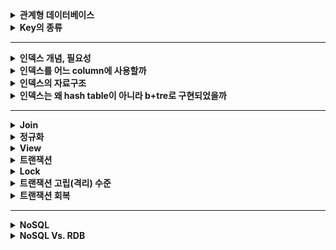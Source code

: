 
<details>
    <summary><b>관계형 데이터베이스</b></summary> 

### 데이터베이스란?
데이터베이스란 여러 사람이 공유하여 사용할 수 있도록 통합 관리하는 데이터의 집합을 의미합니다.

### 데이터베이스의 특징
1. 실시간 접근성: query를 통한 질의에 대하여 실시간으로 응답이 가능해야 합니다.
2. 지속적인 변화: 데이터베이스는 지속적으로 갱신, 수정, 삭제가 되면서 항상 상태가 변합니다.
3. 동시 공용: 데이터베이스는 다수의 사용자가 동시에 접근하고, 공유되는 데이터를 사용할 수 있어야 합니다.
4. 내용에 따른 참조: 데이터베이스의 데이터는 메모리 주소에 의해서가 아니라, 요구하는 데이터의 내에 따라 찾을 수 있어야 합니다.

### DBMS란?
DBMS는 데이터베이스 관리 시스템입니다. 
데이를 구조화하고 검색, 조작하는 다양한 기능들이 있고, 데이터를 처리하는 동안에 데이터의 일관성, 무결성 등을 보장해줍니다.
또한 인가된 사용자들만 데이터베이스에 접근할 수 있도록 보안성을 제공해줍니다.

### DBMS의 특장점
1. 데이터의 독립성
   - 물리적 독립성 : 데이터베이스 사이즈를 늘리거나 성능 향상을 위해 데이터 파일을 늘리거나 새롭게 추가하더라도 관련된 응용 프로그램을 수정할 필요가 없습니다.
   - 데이터베이스는 논리적인 구조로 다양한 응용 프로그램의 논리적 요구를 만족시켜줄 수 있습니다.
2. 데이터의 무결성 : 여러 경로를 통해 잘못된 데이터가 발생하는 경우를 방지합니다. 다양한 제약조건 및 기능을 통해 데이터의 무결성을 유지해줍니다.
   - 무결성을 보장하는 이유: 잘못된 데이터가 들어오는 것을 막기 위함. 
3. 데이터의 보안성 : 인가된 사용자들만 데이터베이스 및 자원에 접근할 수 있도록 계정 관리 및 접근 권한을 설정함으로써 모든 데이터에 보안을 구현할 수 있습니다.
4. 데이터의 일관성 : 연관된 정보를 논리적인 구조로 관리함으로써 어떤 하나의 데이터만 변경될 경우 발생할 수 있는 데이터 불일치를 배제할 수 있습니다.
5. 데이터 중복 최소화 : 데이터베이스는 데이터를 통합해서 관리함으로써 데이터 중복성 문제를 해결할 수 있습니다.

### DBMS의 단점
DBMS는 데이터를 중앙 집중적으로 관리하기 떄문에, 트래픽이 몰리는 경우 과부하가 발생할 수 있습니다.
데이터를 관리하는 방식이 복잡하기 때문에 때문에 이에 대한 장애 대응과 성능 향상을 위한 많은 노력과 고민이 필요합니다.

### DBMS의 등장 배경
데이터베이스가 생기기 이전에는 파일 시스템을 이용해서 데이터를 관리하였습니다.
파일시스템은 데이터의 종속성과 중복성의 문제점을 해결하고자 데이터베이스가 등장하였습니다.

파일시스템의 단점
- 응용프로그램과 파일시스템은 상호 의존적인 관계를 맺고 있기 때문에, 데이터의 구조나 접근 방법이 달라지만 응용 시스템도 변경되어야 하는 문제가 있습니다.
- 응용프로그램별로 독립적인 파일시스템을 갖고 있기 때문에, 데이터의 중복 저장이 불가피하며 이로 인해 데이터 불일치 현상이 발생할 수 있습니다.

### RDBMS란?
RDBMS는 관계형 모델을 기반으로 하는 DBMS 유형입니다. 관계형 모델이란 데이터를 관계라는 개념을 사용해서 표현하는 모델입니다.
RDBMS는 DB의 구조와 제약조건에 관한 명세를 스키마로 정의하고, 모든 데이터들은 2차원의 테이블 형태로 저장됩니다. 그리고 이 릴레이션들 간의 관계로 데이터를 구조화합니다. 

### RDBMS의 장단점
장점
- RDBMS는 스키마에 데이터를 맞추어 저장하기 때문에 일관된 데이터 구조를 보장할 수 있습니다.
- 정규화를 통해 중복되는 데이터를 최소화할 수 있습니다.
- 데이터가 처리되는 과정을 트랜잭션으로 관리하기 때문에 데이터 처리의 완전성이 보장됩니다. 
단점
- 테이블 간 관계를 맺고 있기 때문에, 시스템이 커지고 관계가 복잡해질 수록 복잡한 쿼리들이 만들어질 수 있습니다.
- 성능 향상을 위한 수직적 확장은 쉽지만, 수평적 확장은 어렵습니다.

## SQL
SQL이란 관계형 데이터베이스에서 데이터 조작 및 검색, 혹은 권한 제어와 같은 명령들을 실행하기 위한 데이터베이스 언어입니다.
- DDL: 데이터베이스 구조를 설계하는 명령어입니다.
- DML: 데이터를 입력, 수정, 삭제, 조회하는 명령어입니다. 즉, 데이터를 조작하는 명령어입니다.
- DCL: 어떤 사용자가 데이터에 접근할 수 있는 권한을 설정하는 명령어입니다.

### 스키마란?
스키마는 개체의 특성을 나타내는 속성, 속성들의 집합으로 이루어진 릴레이션, 릴레이션 사이의 관계, 제약조건 등을 명세한 메타데이터입니다.
RDB에 저장되는 데이터는 이 스키마에 맞춰서 저장되어야 하고, 이 덕분에 데이터의 정합성을 유지할 수 있습니다.

</details> 

<details>
    <summary><b>Key의 종류</b></summary> 

### RDBMS에서 키가 필요한 이유
튜플을 유일하게 구별하기 위해 모든 요소를 다 비교하는 것보다, 일부 속성만 비교하는 것이 훨씬 효율적입니다.
릴레이션에 포함된 튜플들을 유일하게 식별하기 위해 key가 쓰입니다.

- 슈퍼키: 유일성을 만족하는 속성들의 조합입니다.
- 후보키: 튜플(row)을 식별할 수 있는 속성들의 부분집합입니다. 모든 튜플에 대해서 유일성과 최소성을 가져야 합니다.
- 기본키: 후보키들 중에서 선택한 튜플을 유일하게 구별하는데 사용할 main key. Not NULL이어야 하고, 중복된 값을 가질 수 없습니다.
  - 기본키가 없이 테이블이 생성되긴 합니다. 그이유는? https://dev.mysql.com/doc/refman/8.0/en/create-table-gipks.html
  - 자연키: 비즈니스 요구사항에 필요한 속성들을 그대로 기본키로 설정하는 것입니다. 비즈니스 모델 중 중복이 없고, 항상 값이 세팅되어있어야 하고, 이러한 성질은 영구적으로 지속되어야 합니다.
  - 인조키: 데이터베이스에서 임의로 생성한 속성을 기본키로 설정하는 것입니다. 자연키의 조건을 만족하는 비즈니스 모델은 거의 없으므로 인조키를 사용하는 것이 권장됩니다.
- 대체키: 기본키로 지정하고 남은 후보키들을 의미합니다.
- 외래키: 어떤 릴레이션의 속성이 다른 릴레이션의 기본 키가 되는 키입니다. 외래키는 릴레이션 간의 관계를 표현하기 위해 사용합니다.
  - 참조되는 부모 테이블이 먼저 생성되어야 하고, 그 후에 자식 테이블이 생성되어야 합니다.
  - 외래키 제약 조건 떄문에 참조되는 부모 테이블의 데이터가 먼저 삭제될 수 없습니다.
  - 참조 무결성 제약조건: 외래키 값은 NULL이거나 참조하는 릴레이션의 기본키 값과 동일해야 합니다. 즉, 각 릴레이션은 참조할 수 없는 외래키 값을 가질 수 없습니다.
</details> 

---

<details>
    <summary><b>인덱스 개념, 필요성</b></summary> 

### 인덱스란?
인덱스란 데이터베이스 테이블에 대한 검색 속도를 향상시키기 위한 자료구조입니다. 
인덱스를 사용하면 데이터들이 정렬되어있기 때문에, 이로 얻는 이점들이 있습니다.
ORDER BY 절은 실행 시 정렬로 인해 부하가 많이 걸리는 작업입니다. 하지만 인덱스가 걸려있다면 이미 정렬되어있으므로, 정렬 시간만큼의 성능 이점이 생깁니다.
또한 MIN, MAX 의 효율적인 처리가 가능하다는 장점도 있습니다.
하지만 인덱스를 별다른 고민 없이 적용할 경우 단점들이 부각될 수 있으므로, COST와 속도 향상의 이점을 비교해서 인덱스를 만들지 말지를 정해야 합니다.

### 인덱스의 관리
인덱스는 항상 정렬된 상태를 최신화해야 합니다. 그렇기 때문에 인덱스가 적용된 칼럼에 INSERT, UPDATE, DELETE가 인덱스 최신화를 위한 추가 작업이 필요합니다.

- INSERT : 새로운 데이터에 대한 인덱스를 추가함
- DELETE : 삭제하는 데이터의 인덱스를 **사용하지 않는다**는 작업을 진행함
- **UPDATE** : 기존의 인덱스를 **사용하지 않음** 처리하고, 갱신된 데이터에 대해 인덱스를 추가함

### 인덱스의 단점
인덱스를 관리하기 위해서는 ~~데이터베이스의 10%에 해당하는~~ 저장공간이 추가로 필요합니다. 
인덱스는 정렬을 통해서 다양한 질의 속도에 이점을 얻어야 하므로 인덱스의 크기가 작으면 효율적이지 않습니다.
또한 인덱스를 관리하기 위해선 인덱스의 공간과 별개로 여유 공간을 필요로 합니다. 이러한 이유들로 인덱스는 추가 공간이 필요합니다.
INSERT, DELETE, UPDATE가 자주 일어나는 테이블에 인덱스를 걸 경우 사용되지 않는 인덱스가 쌓이고, 추가 작업 등으로 인해 전체적인 데이터베이스 성능이 떨어지게 됩니다.

### 클러스터드 인덱스
물리적으로 행을 제배열하기 때문에, 테이블 자체가 인덱스가 됩니다.
클러스터드 인덱스는 PK를 기준으로 정렬됩니다.
InnoDB의 경우 PK나 Unique 필드가 설정되면 해당 필드를 이용하여 클러스터드 인덱스를 자동으로 구조화합니다.
인덱스(테이블)이 항상 정렬되이있는 상태를 유지해야하기 때문에, 데이터의 입력, 수정 삭제 시 비용이 많이 발생합니다.
이로 인해 검색은 매우 빠르지만, 입력, 수정, 삭제는 느립니다.

### 넌클러스터드 인덱스
레코드의 원본은 정렬되지 않고, 인덱스 페이지가 정렬되는 구조를 갖습니다. 
인덱스 자체의 리프 페이지는 데이터가 아니라 데이터가 위치하는 포인터이기 때문에, 클러스터형보다 검색 속도는 느리지만, 입력, 수정, 삭제는 더 빠릅니다.

- 클러스터드 인덱스와 넌클러스터드 인덱스는 동시에 한 테이블에 지정될 수 있습니다. 우리가 직접 인덱스를 설정하면 다 넌클러스터드 인덱스로 지정됩니다.
</details> 

<details>
    <summary><b>인덱스를 어느 column에 사용할까</b></summary> 

### 인덱스를 사용하는 것을 고려해볼 만한 특징
1. 조건절에 자주 등장하는 컬럼
2. 향상 =으로 비교되는 컬럼
3. ORDER BY 절에 자주 사용되는 컬럼
4. JOIN 조건으로 자주 사용되는 컬럼

### 인덱스를 거는 기준
1.이 1순위, 2.이 2순위 고려대상입니다.
1. 카디널리티: 테이블 내에 값이 얼마나 고르게 분포하는지를 나타내는 지표입니다. 카디널리티가 높을 수록 우선순위가 높습니다.
2. 선택률: 특정 필드값을 선택했을 때 전체 레코드의 몇퍼센트 만큼 선택되는지 그 비율을 따지는 것입니다. 
   - 이 비율은 하드웨어의 성능이 올라감에 따라 점점 낮아져 현재는 5~10이하정도를 기준으로 잡습니다.
   - 풀스캔은 데이터 조각을 한번에 가져올 수 있는 반면에, 인덱스는 매번 인덱스와 연결된 레코드를 찾기 떄문에, 이때마다 디스크 I/O가 발생합니다.

- 중복이 많은 칼럼을 인덱스로 걸면 안좋은 이유: 선택률이 높기 때문입니다. 선택률이 높으면 인덱스로 조회 시 많은 수의 레코드가 반환됩니다.  
많은 수의 레코드가 반환되면 인덱스로 조회하는 것보다 풀 스캔으로 조회하는 것이 오히려 성능이 더 좋을 수 있기 때문에, 중복이 많은 컬럼은 인덱스 우선순위에서 밀립니다.

PK로 따져보는 인덱싱 기준
1. 카디널리티: PK는 unique 제약조건이 걸려있으므로 테이블 내 유일한 값을 가집니다. 따라서 카디널리티는 가장 높아 인덱싱으로 적합합니다.
2. 선택률: 100개의 레코드에서 pk=1로 특정 필드값을 선택했을 때 선택률은 1/100 * 100(%) = 1%입니다.
- 1과 2 모두 최상의 조건을 만족하기 때문에 PK는 인덱스로 관리하기 효율적입니다.

### 인덱스로 성능 향상을 보기 어려운 경우
인덱스를 거는 기준으로만 인덱스를 설정한다면 편리할 것입니다. 하지만 실제 쿼리에는 다양한 상황들이 있고, 그에 따라 인덱스를 거는 것이 성능 악화로 이어지거나, 인덱스 자체를 걸 수 없는 경우가 있습니다.
적절하게 인덱스를 설정하려면 SQL의 검색 조건을 충분히 압축시킬 수 있는 경우를 따져봐야 합니다. 
1. 압축 조건이 없는 경우: Full scan이 이에 해당합니다.
2. 레코드를 제대로 압축하지 못하는 경우: flag 특정을 갖는 필드가 이에 해당합니다. 필드의 값으로 갖는 가지수가 적기 때문에 카디널리티가 낮습니다.
3. 입력 매개변수에 따라 선택률이 달라지는 경우: 날짜 범위 조회(범위에 따라 선택률이 달라집니다), 외래키 조회(1:N 관계에 N의 크기가 크다면 선택률이 높아집니다)가 이에 해당합니다.
4. 인덱스를 걸 수 없는 경우
   1. 중간일치, 후방일치 LIKE 문: 전방일치(ex)'인덱스%') 의 경우에만 인덱싱이 가능합니다. 
   2. IS NULL을 사용하는 경우: 일반적으로 인덱스에 NULL을 저장하지 않으므로 인덱스가 걸리지 않습니다.
   3. 색인 필드로 연산하는 경우: index가 붙은 필드에 연산(곱셈 등)을 하는경우를 의미합니다.
   4. 색인 필드를 함수에 이용하는 경우
   5. 부정형을 사용하는 경우

### 인덱스로 성능 향상을 보기 어려울 때 대처법
1. 어플리케이션 차원에서 인덱스를 활용할 수 있도록 제한을 겁니다. 예를 들어 날짜 범위로 검색 시 최대 1개월 이내로 검색할 수 있도록 제한하는 것입니다.
2. 어플리케이션 차원에서 해결하지 못할 경우, 데이터 마트 혹은 인덱스 온리 스캔 등의 방식을 활용할 수 있습니다.
</details> 

<details>
    <summary><b>인덱스의 자료구조</b></summary> 

인덱스의 자료구조로는 대표적으로 해시 테이블과 B+Tree가 있습니다.

### 해시 테이블
해시 테이블 자료구조로, 컬럼의 값을 이용하여 해시값을 얻고, 이를 통해 레코드의 위치를 저장하는 방식입니다.  
= 비교를 통한 검색은 빠르지만, 부등호 연산을 통한 검색은 인덱스의 이점을 전혀 얻을 수 없기 때문에 적합하지 않습니다.

### B Tree
B Tree는 2개 이상의 자식을 가질 수 있도록 고안된 트리 자료구조입니다. 그리고 좌우 자식간의 균형을 맞춘다고 해서 Balanced Tree 일종이라고도 합니다.
2개 이상의 자식을 갖고, 좌우 간의 균형을 맞추는 이유는 디스크 I/O를 줄이기 위함입니다.  
2개 이상의 자식을 갖음으로써 이진트리에 비해 트리의 높이가 낮아지기 때문에 디스크 I/O를 줄일 수 있게 됩니다.
균형이 맞추어져있지 않게 되면 최악의 경우 특정 데이터를 찾기 위해 순차 탐색이 수행되고, 이는 디스크 작업에서는 치명적입니다. 
따라서 항상 균형을 유지하는 식으로 디스크 I/O를 줄였습니다.

- B Tree의 요소 삽입 시 균형을 맞추는 방법
  - 요소가 들어갈 위치를 검색합니다.
  - 만약 해당 위치의 최대 노드 개수를 초과한다면 균형을 맞추면서 트리를 변형하는 작업을 시작합니다.
    - 정렬되어있는 상태를 이용해, 노드의 중앙값을 기준으로 분할합니다.
    - 중앙값은 부모 노드로 합쳐지거나, 새로운 노드로 생성됩니다.
    - 중앙값을 기준으로 작은 노드들은 왼쪽 자식 노드, 큰 노드들은 오른쪽 자식 노드들이 됩니다.
  - B-Tree의 구조를 만족하도록 루트까지 타고 올라가면서 위 변형 작업을 반복합니다.

### B+Tree 인덱스
B+Tree 인덱스는 데이터의 삽입/삭제 시 인덱스 키를 기준으로 항상 정렬된 상태를 유지하는 인덱스 입니다. 그리고 B-Tree를 개선시킨 B+Tree라는 트리 구조로 인덱스를 저장합니다.  
- B+Tree 인덱스의 특징
  - 리프노드만 인덱스와 함께 데이터를 가지고 있으며, 나머지 노드들은 데이터를 찾기 위한 인덱스들로 구성되어있습니다.
  - 리프노드들은 LinkedList로 연결되어있습니다.
  - 데이터 노드의 크기는 인덱스 노드의 크기와 같지 않아도 됩니다.
- B+Tree의 장점
  - 어떤 데이터를 찾기 위해 특정 리프 노드로 가는 경로 한번만 탐색하면 되므로, n(logn)의 시간복잡도를 갖는 효율적인 방식입니다.
  - 리프 노드가 LinkedList로 연결디어있기 때문에, 부등호 연산을 통한 순차 탐색이 효율적입니다.
  - 리프 노드에만 데이터를 저장하기 때문에, 전체적인 메모리 효율이 B-Tree에 비해 효율적입니다. 
- 항상 B+Tree의 성능이 좋을까요?
  - B+Tree는 특정 데이터를 찾기 위해 리프노드까지 탐색해야 하지만, B-Tree는 인덱스와 데이터를 함께 저장하기 때문에, 리프 노드로 내려가는 도중에 찾을 수 있습니다.

</details> 

<details>
    <summary><b>인덱스는 왜 hash table이 아니라 b+tre로 구현되었을까</b></summary> 
</details> 

---

<details>
    <summary><b>Join</b></summary> 

### Join이란?
Join이란 한 데이터베이스 내의 여러 테이블의 레코드를 조합하여 하나의 열로 표현한 것이다.  
Join은 기준 테이블과 대상 테이블의 값이 있는지 없는지 여부로 Join의 종류가 나뉘게 됩니다.

### Join의 종류가 여러개인 이유
서로 다른 두개의 테이블을 조인할 때, 보통 연결고리인 키 칼럼을 사용해 키 값이 같은 두 테이블의 데이터를 조인해 옵니다.  
하지만 어떤 조인 키는 대상 테이블의 데이터를 참조하지 않을 수도 있습니다. 
이런 경우에 조인되는 짝이 없는 데이터를 결과에 포함할지 포함하지 않을지에 따라 조인 종류가 달라지게 됩니다.

### Join의 종류
1. Inner Join(내부 조인): 기준 테이블과 대상 테이블 모두 조인 컬럼이 존재하는 레코드를 조인합니다.
2. Full Outer Join(전체 외부 조인): 기준 테이블과 대상 테이블이 매칭되지 않아도 양쪽의 테이블 레코드를 모두 조인합니다.
3. Left Outer Join: 왼쪽 테이블을 기준으로 일치하는 값은 조회되고, 왼쪽 테이블과 매칭되지 않는 오른쪽 값은 null로 채워집니다.
4. Right Outer Join: Left Outer Join과 반대입니다.
5. Cross Join(교차 조인): 조인되는 두 테이블의 곱집합을 만듭니다.

### Join 시 주의사항

- Left Outer Join은 조인되는 테이블 순서에 따라 레코드가 중복될 수 있어 그 숫자가 달라질 위험이 있습니다.  
  - 1:1이나 N:1인 경우에는 레코드 수에 문제가 없지만, 1:N의 경우 전체 행의 개수가 왼쪽 테이블의 개수보다 더 많아지는 문제가 발생합니다.
  - 이를 방지하기 위해 Join 쿼리에 distinct나 group by로 중복을 제거해야 합니다. 그리고 정확한 레코드 수가 나왔는지 count 쿼리로 확인해봅니다.

</details>

<details>
    <summary><b>정규화</b></summary> 

### 정규화란?
정규화란 이상현상이 있는 릴레이션을 분해하여 이상현상을 없애는 과정입니다.  
중복 저장으로 인한 갱신 이상이 주된 이상현상이고, 관계형 데이터베이스에서 중복을 최소화하기 위해 데이터를 구조화하는 정규화 작업을 거칩니다.  
정규화를 거치면 특정 정규형을 만족하게 되는데, 정규형이란 특정 조건을 만족하는 릴레이션의 스키마의 형태를 말하며, 제 1 정규형, 제 2 정규형, 제 3 정규형 등이 있습니다.  
정규화는 무손실 분해를 보장해야 합니다. 필요한 경우엔는 분해된 릴레이션으로부터 원래의 릴레이션을 다시 구할 수 있어야 합니다.  
이 때 정보의 손실이 있어서도 안되고, 얻을 수 있는 정보가 늘어나도 안됩니다.

### 이상 현상의 종류
- 수정 이상 : 반복된 데이터 중 일부만 수정하면 데이터의 불일치가 발생
- 삽입 이상 : 불필요한 정보를 함께 저장하지 않고는 어떤 정보를 저장하는 것이 불가능
- 삭제 이상 : 유용한 정보를 함께 삭제하지 않고는 어떤 정보를 삭제하는 것이 불가능

### 함수적 종속성
릴레이션의 애트리뷰트들 간의 상호관계로부터 유도되는 일종의 제약조건입니다.  
X와 Y를 임의의 애트리뷰트 집합이라고 할 때, X의 값이 Y의 값을 유일하게 결정한다면 “X는 Y를 함수적으로 결정한다”라고 말합니다.  
완전 함수적 종속성, 부분 함수적 종속성, 이행적 함수적 종속성이 있습니다.  

- 완전 함수적 종속성 : 주어진 릴레이션 R에서 애트리뷰트 Y는 애트리뷰트 X에 함수적으로 종속하면서 애트리뷰트 Y의 어떠한 애트리뷰트라도 제거하면 더이상 함수적으로 종속하지 않는 상태.
- 이행적 종속성 : x → y, y → z의 경우에 의해서 추론될 수 있는 x → z 의 종속관계를 말합니다.

### 정규화 과정
1. 제 1 정규형
   - 애트리뷰트의 도메인이 오직 원자값만을 포함하고, 튜플(레코드라고도 부르고 행을 의미함)의 모든 애트리뷰트가 도메인에 속하는 하나의 값을 가져아 합니다. 
   - 즉, **복합 애트리뷰트, 다중값 애트리뷰트, 중첩 릴레이션 등 비 원자적인 애트리뷰트들을 허용하지 않는 릴레이션 형태를 말합니다.**
   - 반복 그룹 애트리뷰트에 나타나는 집합에 속한 각 값마다 하나의 튜플로 분해합니다.
2. 제 2 정규형
   - 복합키로 구성된 기본키의 구성요소만으로 특정 칼럼을 결정할 수 있는 경우에, 해당 키와 칼럼을 테이블로 정규화해야 합니다. 
   - 제 1 정규형을 만족하는 테이블에 대해 완전 함수 종속성을 만족하도록 테이블을 분해하는 것입니다.

3. 제 3 정규형
   - 제 2 정규형을 만족하는 릴레이션에서 이행적 종속성을 제거한 형태를 제 3 정규형이라고 합니다.  
   - X → Y이고 Y → Z일 때 X → Z 를 만족하는 관계가 있다면, 이 두 관계를 두 개의 릴레이션으로 분해합니다.

### 정규화의 장단점
**중복이 감소하고 갱신 이상이 해결**됩니다. 또한 데이터베이스 구조 확장 시 응용 프로그램에 최소한의 영향만을 미치게 됩니다.

하지만, 릴레이션의 분해로 인해 **JOIN 연산이 많아지고, 이로 인해 질의에 대한 응답 시간이 느려**질 수 있습니다.

### 역정규화
JOIN 쿼리로 인해 성능 저하가 발생하고, 이를 해결하고자 한다면 **역정규화를 적용하는 전략**이 필요합니다.  
조회에 대한 처리 성능이 중요하고, 갱신 이상을 감수할 수 있을 때 적용합니다. 다음과 같은 상황에 역정규화를 고려할 수 있습니다.

- 자주 사용되는 테이블에 엑세스하는 프로세스의 수가 가장 많고, 항상 일정한 범위만을 조회하는 경우
- 테이블에 대량 데이터가 있고, 대량의 범위를 자주 처리하는 경우. 성능 상 이슈가 있을 경우
- 테이블에 JOIN을 지나치게 많이 사용하게 되어 데이터를 조회하는 것이 기술적으로 어려울 경우

이 때 데이터의 무결성이 깨지지 않도록 주의해야 합니다.
</details>

<details>
    <summary><b>View</b></summary>

### View란?
DB에서 뷰는 하나 또는 그 이상의 테이블에 대한 가상 테이블을 의미합니다.  
뷰 테이블이 실제 데이터를 갖는 것은 아니지만, 사용자에게는 실제 테이블에 조회를 하는 것 처럼 보여집니다.  
뷰는 주로 특정 정보만 제공하고 싶은 경우나 복잡한 쿼리를 가상 테이블로 만들어 간편하게 활용할 수 있습니다.

그 밖의 뷰의 특징
- 조회 쿼리나 조인 쿼리 자체를 뷰 테이블에 저장하기 때문에 가상 테이블이라고 불립니다.
- 사용자가 뷰를 통해서만 데이터에 접근하도록 한다면 보호해야 할 데이터를 숨길 수 있습니다.
- 복잡한 쿼리를 뷰에 저장하면 간편하게 해당 조회 쿼리를 사용할 수 있습니다.
- 뷰를 기반으로 새로운 뷰를 생성할 수 있습니다.

뷰의 단점
- 뷰에 대한 인덱스를 생성할 수 없습니다.

### View의 동작 과정
1. 기본 테이블에 대한 조회 쿼리를 뷰에 저장하며 뷰 테이블을 생성합니다.
   - 뷰에 실제로 저장되는 것은 쿼리이기 때문에, 쿼리의 대상이 대는 기본 테이블 정보가 필요합니다.
2. 뷰에 대한 질의를 기본 테이블에 대한 질의로 변경합니다.
3. 기본 테이블에 대한 질의로 실제 데이터를 조회합니다.

### View에 대한 CRUD
- 별 다른 옵션 없이 뷰를 생성하면 뷰에 대해 데이터 조작이 기본 테이블에도 적용됩니다.
- 기본 테이블에 데이터의 변경이 일어나면 뷰에도 그 결과가 보입니다.
- with check option: 서브 쿼리의 where 절에 들어가는 필드는 수정할 수 없습니다.
- with read only: 기본 테이블의 어떤 칼럼에 대해서도 뷰를 통해 데이터를 수정할 수 없습니다.

</details>

<details>
    <summary><b>트랜잭션</b></summary>

### 트랜잭션이란?
트랜잭션은 작업의 완전성을 보장해주는 기능입니다.  
즉, 작업들을 완전히 처리하거나, 처리하지 못할 경우에는 이전 상태로 복구해서 작업의 일부만 적용되지 않도록 하는 데이터베이스 작업의 단위입니다.  
이러한 특성때문에 트랜잭션은 완료되거나 취소 됩니다.

### 트랜잭션의 ACID
- 원자성(Atomicity) : 트랜잭션은 전부 반영되거나, 전혀 반영되지 않아야 합니다.
- 일관성(Consistency) : 트랜잭션이 완료되면 언제나 일관성있는 상태를 유지해야 합니다. 데이터베이스 스키마와 같은 규칙이 일정하게 유지되는 것이 보장되어야 합니다.
- 고립성(Isolation) : 각각의 트랜잭션은 서로 간섭없이 독립적으로 수행되어야 합니다.
- 지속성(Durability) : 트랜잭션이 정상적으로 종료된 다음에는 데이터베이스에 영구적으로 반영되어야 합니다.

### 트랜잭션의 상태
- Active : 트랜잭션의 활동 상태. 트랜잭션이 실행중이며 동작중인 상태입니다.
- Failed : 트랜잭션 실패 상태. 트랜잭션이 더이상 정상적으로 진행할 수 없는 상태입니다.
- Partially Committed : 트랜잭션의 Commit 명령이 도착한 상태. 트랜잭션의 commit 이전 sql문이 수행되고 commit만 남은 상태입니다. 아직 Commit이 진행될 수 있을지 모릅니다.
- Committed :  트랜잭션 완료 상태. 트랜잭션이 정상적으로 완료된 상태를 말합니다.
- Aborted : 트랜잭션 취소 상태. 트랜잭션이 취소되고 트랜잭션 실행 이전 데이터로 돌아간 상태를 말합니다.

### 트랜잭션 주의사항
트랜잭션이 꼭 필요한 최소의 코드에만 적용하는 것이 좋습니다.  
데이터베이스가 연결할 수 있는 커넥션의 개수는 제한적이고, 각 단위 프로그램이 커넥션을 소유하는 시간이 길어진다면 커넥션을 가져가기 위해 기다려야 하는 상황이 발생할 수도 있습니다.
</details>

<details>
    <summary><b>Lock</b></summary>

### 데이터베이스 락이란?
락이란 트랜잭션 처리의 순차성을 보장하기 위한 방법입니다.  
데이터베이스에 동시에 접근하는 경우가 생길 수 밖에 없는데, 동시에 접근하여 잘못된 순서로 데이터를 조회 및 수정하게 되면 데이터가 오염될 수 있습니다.  
이러한 문제를 방지하기 위해 데이터베이스에 락을 사용합니다.

### 낙관적 락과 비관적 락
- 낙관적 락
  - 트랜잭션의 충돌이 나지 않을거라고 기대하는 방식입니다.
  - 충돌이 나는 것을 감지하면, 그때 처리합니다.
  - 일반적으로 version의 상태를 보고 충돌 여부를 판단하고, 충돌이 확인되면 롤백하는 식으로 처리합니다.
  - 낙관적 락은 DB 단에서 처리하는 것이 아닌, 어플리케이션 단에서 처리해야 합니다.
  - 낙관적 락은 충돌이 일아나지 않는다는 가정 하에 동시 요청의 성능이 좋습니다.
  - 잦은 충돌이 일어날 경우 롤백 처리로 인해 성능이 오히려 떨어집니다. 또한 롤백 구현을 직접 해야 합니다.
- 비관적 락
  - 트랜잭션의 충돌이 날 거라고 기대하는 방식입니다.
  - 하나의 트랜잭션이 자원에 접근 시 공유 락 또는 베타 락을 걸고, 다른 트랜잭션이 접근하지 못하도록 하는 방식입니다.
  - 비관적 락은 충돌이 자주 일어나는 환경에서 롤백의 횟수를 줄일 수 있으므로 성능에 유리합니다.
  - 하지만 락으로 인해 동시성이 떨어져 읽기가 자주 일어나는 데이터에 대해서는 성능이 떨어집니다. 그리고 데드락이 발생할 가능성이 있습니다.

### 락의 중류
- 공유 락(Read Lock)
  - 데이터를 읽을 때 사용되어지는 Lock. 
  - 공유 Lock 끼리는 동시 접근이 가능합니다. 즉, 하나의 데이터를 읽는 것은 여러 사용자가 동시에 할 수 있습니다. 
  - 하지만 공유 락이 설정된 데이터에 베타 락을 사용할 수는 없습니다.
- 베타 락(Write Lock)
  - 데이터를 변경하고자 할 때 사용되어지는 Lock. 
  - 트랜잭션이 완료될 때 까지 유지됩니다. 베타락은 Lock이 해제될 때 까지 다른 트랜잭션이 해당 리소스에 접근할 수 없습니다. 
  - 또한, 해당 Lock은 다른 트랜젝션이 수행되는 데이터에 접근해서 함께 Lock을 설정할 수 없습니다. 

### 락의 설정 범위
- 데이터베이스 범위 : 한개의 세션만 DB에 유지됩니다. 주요한 DB 업데이트에 사용하는 것 외에는 일반적으로 사용하지 않습니다.
- 파일 범위 : 데이터베이스 파일을 기준으로 Lock을 설정합니다. 실제 데이터가 쓰여지는 물리적인 저장소에 설정하고, 일반적으로 잘 사용하지 않습니다.
- 테이블 : 테이블을 기준으로 Lock을 설정합니다. 이는 테이블의 모든 행을 업데이트 하는 등 테이블 전체에 영향을 주는 변경을 수행할 때 유용합니다. DDL(create, alter, drop 등)구문과 함께 사용되며 DDL Lock이라고도 합니다.
- 페이지와 블럭 : 파일의 일부인 페이지와 블록을 기준으로 Lock을 설정합니다. 잘 사용되지 않는 설정범위입니다.
- 컬럼 : 칼럼 기준으로 Lock을 설정합니다. Lock 설정 및 해제의 리소스가 많이 들기 때문에 일반적으로 사용되지 않음.
- 행: 1개의 행을 기준으로 Lock을 설정합니다. DML에 대한 Lock으로 가장 일반적으로 사용하는 Lock

### 블로킹
Lock간(베타 - 베타, 베타 - 공유) 경합이 발생하여 특정 Transaction이 작업을 진행하지 못하고 멈춰선 상태를 말합니다.  
블로킹을 해소하기 위해서는 이전 트랜잭션이 커밋 or 롤백 되어야 하고, 이후에 다음 트랜잭션이 마무리되어야 이어서 진행이 가능합니다.  
이런 경합은 성능에 좋지 못한 영향을 미치므로, 경합을 최소화해야 합니다.

1. 한 트랜잭션의 길이를 너무 길게하는 것은 경합의 확률을 올립니다.
2. 처음부터 설계할 때 같은 데이터를 갱신하는 트랜잭션이 동시에 수행되지 않도록 해야합니다.
3. 트랜잭션 격리성 수준을 불필요하게 상향 조정하지 않습니다.
4. 쿼리를 오랜시간 잡아두지 않도록 적절한 튜닝을 진행합니다.
</details>

<details>
    <summary><b>트랜잭션 고립(격리) 수준</b></summary> 

### 트랜잭션의 고립 수준이란?
트랜잭션들끼리 일관성있는 데이터를 얼마나 허용할 것인지 정해놓은 수준입니다.  
다시말하면, 트랜잭션 수행 중 다른 트랜잭션이 해당 데이터의 조회, 조작이 가능한 정도를 결정해 놓는 것을 의미합니다.

### 단계별 고립 수준
0. Read Uncommitted
- 각 트랜잭션에서의 변경 내용이 COMMIT이나 ROLLBACK 여부에 상관없이 다른 트랜잭션에서 값을 읽을 수 있습니다.  
- 트랜잭션1에서 발생한 INSERT QUERY를 COMMIT하지 않아도, 트랜잭션 2에서 해당 값을 읽을 수 있습니다.  
- 정합성에 문제가 많은 격리수준이라 쓰지 않는 것이 좋습니다.
- Dirty Read, Non Repeatable Read, Phantom Read 모두 발생할 수 있습니다.  
1. Read Committed
- 트랜잭션이 수행 완료되어 COMMIT된 데이터만 다른 트랜잭션에서 READ할 수 있도록 허용하는 고립 수준입니다. 
- 일반적으로 DBMS에서 기본으로 설정하는 단계입니다. 
- Commit 이전의 값을 UNDO 영역에 저장해놓기 때문에, 다른 트랜잭션에서 SELECT를 한번 하면 그때는 반영 이전의 값을 읽습니다. 이러한 경우 Dirty read가 발생하지 않습니다. 
- 하지만, 값을 update하는 트랜잭션이 있고, 다른 트랜잭션이 update되는 데이터를 COMMIT 전과 COMMIT된 후, 한 트랜잭션 내에서 총 두번 SELECT하게 되면 각각의 결과가 서로 다른 Non Repeatable Read 문제가 발생합니다. 
- 비슷한 이유로 Phantom Read 문제도 발생합니다.
2. Repeatable Read
- 특정 트랜잭션에서 읽고 있는 데이터는 다른 트랜잭션에서는 수정/삭제가 불가능합니다. 삽입은 가능합니다. 
- 실행중인 트랜잭션의 번호보다 더 숫자가 작은, 이전 트랜잭션의 변경 내역만 보여지게 하는 방식으로 격리 수준을 유지합니다.
- 하지만 트랜잭션 A의 트랜잭션ID보다 더 높은 트랜잭션이 INSERT 쿼리를 COMMIT하기 전과 후에 A에서 실행한 COUNT 쿼리의 결과가 달라질 수 있습니다. 따라서 Phantom Read 문제가 발생합니다.
3. Serializable
- 모든 동작이 직렬화하게 동작합니다. 
- 특정 트랜잭션에서 읽고 있는 데이터는 다른 트랜잭션에서 수정/삭제/삽입이 불가능합니다.

### MVCC(Multi-Version Concurrency Control)란?
MVCC란 동시 접근을 허용하기 위해 DBMS에서 사용하는 방법입니다.  
기존의 락을 사용하는 방법이 있지만, 락은 읽기 쓰기 작업간의 방해를 일으키기 때문에 동시성 저하가 발생합니다.  
이러한 문제점들을 해결하기 위해 MVCC는 각 트랜잭션이 시작되는 시점에 데이터베이스의 스냅샷을 생성하여, 각 스냅샷은 트랜잭션이 완료될 때 까지 다른 트랜잭션의 간섭을 받지 않아 일관성을 유지할 수 있습니다.

- 동시 수정 시
  - 먼저 시작된 트랜잭션의 버전은 정상적으로 커밋되어 데이터가 반영됩니다.
  - 이후에 시작된 트랜잭션의 버전은 충돌이 발생하여 수정할 수 없다는 에러가 발생합니다.
- 수정 진행중 데이터를 읽을 때
  - 먼저 시작된 트랜잭에서 데이터를 수정하면, UNDO 영역에는 이전 버전이 저장됩니다.
  - 이후에 시작된 트랜잭션은 UNDO 영역의 데이터를 읽으므로, 동시성 문제를 방지하게 됩니다.

- 단점
  - 사용되지 않는 버전들을 주기적으로 삭제해야 합니다.
  - MVCC 를 위한 추가적인 I/O가 발생합니다.
</details> 

<details>
    <summary><b>트랜잭션 회복</b></summary> 

### Undo와 Redo
- Undo: 트랜잭션 로그를 이용하여 오류와 관련된 모든 변경을 취소하여 복구를 수행합니다.
- Redo: 트랜잭션 로그를 이용하여 오류가 발생한 트랜잭션을 재실행하여 복구를 수행합니다.
  - 트랜잭션이 완료되어서 버퍼 캐시에 쌓여있을때, 아직 디스크에 반영이 안된 채로 장애가 나면, 해당 작업을 재실행해야합니다.

### 트랜잭션 회복 기법
1. 로그 회복 기법
   - 로그: 변경 연산에 대해 변경하기 이전 값과 이후 값을 별도로 기록하는 파일입니다.
   - 지연갱신 회복 기법
     - 트랜잭션 수행 도중의 데이터 변경 연산의 결과를 로그 파일에만 기록합니다.
     - 트랜잭션이 완료되면 로그 파일의 변경 이력을 한번에 레코드에 반영합니다.
     - 장애 발생 시 미 실행 쿼리들을 폐기하고 다시 재실행합니다.(Redo)
   - 즉시갱신 회복 기법
     - 트랜잭션 수행 도중의 데이터 변경 연산의 결과를 로그 파일에 먼저 저장한 후 레코드에 바로 반영합니다.
     - 장애 발생 시 트랜잭션의 원자성이 깨지므로 Undo와 Redo 모두 일어납니다.
2. 검사점 회복 기법
   - 로그 기록을 이용하되, 주기적으로 체크포인트를 만듦니다.
   - 장애 발생 시 체크포인트 이전에 처리된 로그들은 회복에서 제외하고 이후의 로그에 대해서만 회복을 수행합니다.
3. 그림자 페이지 기법
   - 트랜잭션 시작 시 Current Page Table의 복사본인 Shadow Page Table을 생성합니다.
   - 트랜잭션이 완료되면 그림자 페이지를 지우고, 장애가 발생하면 실제 테이블을 그림자 페이지로 대체합니다.
</details> 

--- 

<details>
    <summary><b>NoSQL</b></summary> 

### NoSQL의 종류
1. Key-Value Model
   - 키 하나로 데이터 하나를 저장하고 조회할 수 있는 단일 키-값 구조를 갖습니다. 
   - 단순한 구조이기에 속도가 빠르며 분산 저장 시 용이합니다. 
   - Redis 등이 이에 해당합니다.
2. Document Database
   - 하나의 키에 구조화된 문서를 저장하고 조회합니다. 
   - 문서 저장과 동시에 문서 ID에 대한 인덱스를 생성하여 O(1) 시간 안에 문서를 조회할 수 있습니다. 
   - B 트리 인덱스를 사용하여 2차 인덱스를 생성하는데, B 트리는 크기가 커지면 커질수록 새로운 데이터를 입력하거나 삭제할 때 성능이 떨어집니다. 
   - 그렇기 때문에 읽기와 쓰기의 비율이 7:3 정도일 때 가장 좋은 성능을 보입니다. 
   - MongoDB, Azure Cosmos DB등이 이에 해당합니다.
3. Graph Model : 그래프 이론을 활용한 모델로, 노드들과 관계로 구성된 개념입니다.

</details>

<details>
    <summary><b>NoSQL Vs. RDB</b></summary>

RDBMS는 모든 데이터를 2차원 테이블 형태로 표현합니다.

- 장점으로는 스키마에 맞춰 데이터를 관리하기 때문에 데이터의 정합성을 보장할 수 있습니다. 정합성은 데이터가 모순 없이 일관되게 일치해야 함을 의미합니다. 또한 데이터를 중복없이 한번만 저장합니다.
- 단점으로는 시스템이 커질 수록 쿼리가 복잡해지고 성능이 저하되며, 수평적 확장이 어렵습니다.
  - RDMBS는 데이터 간의 관계가 있기 때문에, 분산 확장 시 데이터의 일관성을 지키기 위한 관리가 추가로 필요합니다.

NoSQL은 대규모 시스템에서 RDBMS의 단점을 극복하기 위해 등장한 데이터베이스입니다.  
데이터끼리의 관계를 정의하지 않고 스키마 없이 사용 가능하거나 느슨한 스키마를 제공합니다.

- 장점으로는 다양한 형태로 데이터를 관리할 수 있고, 데이터 분산이 용이하여 성능 향상을 위한 scale-up 뿐만 아니라 scale-out 또한 가능합니다.
- RDBMS에 비해 대규모의 데잉터를 저장할 수 있습니다.
- 단점으로는 데이터의 중복이 발생할 수 있고, 중복된 데이터가 변경되면 데이터의 변경을 모든 컬렉션에서 수행해야 합니다. 또한 명확한 스키마가 없기 때문에 명확한 데이터 구조를 보장하지 않아 데이터 구조 결정이 어려울 수 있습니다.
</details>